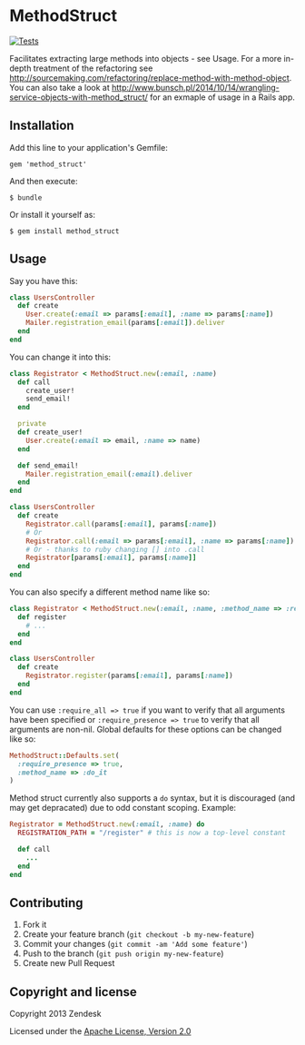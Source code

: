 # MethodStruct

[![Tests](https://github.com/zendesk/method_struct/workflows/Tests/badge.svg)](https://github.com/zendesk/method_struct/actions?query=workflow%3ATests+branch%3Amaster)

Facilitates extracting large methods into objects - see Usage.
For a more in-depth treatment of the refactoring see
http://sourcemaking.com/refactoring/replace-method-with-method-object. You can also take a look at http://www.bunsch.pl/2014/10/14/wrangling-service-objects-with-method_struct/ for an exmaple of usage in a Rails app.

## Installation

Add this line to your application's Gemfile:

    gem 'method_struct'

And then execute:

    $ bundle

Or install it yourself as:

    $ gem install method_struct

## Usage

Say you have this:

```ruby
class UsersController
  def create
    User.create(:email => params[:email], :name => params[:name])
    Mailer.registration_email(params[:email]).deliver
  end
end
```

You can change it into this:

```ruby
class Registrator < MethodStruct.new(:email, :name)
  def call
    create_user!
    send_email!
  end

  private
  def create_user!
    User.create(:email => email, :name => name)
  end

  def send_email!
    Mailer.registration_email(:email).deliver
  end
end

class UsersController
  def create
    Registrator.call(params[:email], params[:name])
    # Or
    Registrator.call(:email => params[:email], :name => params[:name])
    # Or - thanks to ruby changing [] into .call
    Registrator[params[:email], params[:name]]
  end
end
```

You can also specify a different method name like so:

```ruby
class Registrator < MethodStruct.new(:email, :name, :method_name => :register)
  def register
    # ...
  end
end

class UsersController
  def create
    Registrator.register(params[:email], params[:name])
  end
end
```

You can use `:require_all => true` if you want to verify that all arguments
have been specified or `:require_presence => true` to verify that all arguments
are non-nil. Global defaults for these options can be changed like so:

```ruby
MethodStruct::Defaults.set(
  :require_presence => true,
  :method_name => :do_it
)
```

Method struct currently also supports a `do` syntax, but it is discouraged (and may get depracated)
due to odd constant scoping. Example:

```ruby
Registrator = MethodStruct.new(:email, :name) do
  REGISTRATION_PATH = "/register" # this is now a top-level constant

  def call
    ...
  end
end
```

## Contributing

1. Fork it
2. Create your feature branch (`git checkout -b my-new-feature`)
3. Commit your changes (`git commit -am 'Add some feature'`)
4. Push to the branch (`git push origin my-new-feature`)
5. Create new Pull Request

## Copyright and license

Copyright 2013 Zendesk

Licensed under the [Apache License, Version 2.0](LICENSE)
